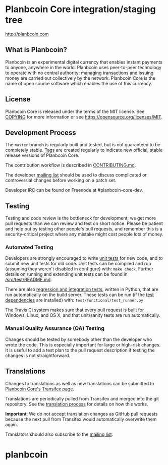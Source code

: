 Planbcoin Core integration/staging tree
=====================================

http://planbcoin.com

What is Planbcoin?
----------------

Planbcoin is an experimental digital currency that enables instant payments to
anyone, anywhere in the world. Planbcoin uses peer-to-peer technology to operate
with no central authority: managing transactions and issuing money are carried
out collectively by the network. Planbcoin Core is the name of open source
software which enables the use of this currency.

License
-------

Planbcoin Core is released under the terms of the MIT license. See [COPYING](COPYING) for more
information or see https://opensource.org/licenses/MIT.

Development Process
-------------------

The `master` branch is regularly built and tested, but is not guaranteed to be
completely stable. [Tags](https://github.com/planbcoin/planbcoin/tags) are created
regularly to indicate new official, stable release versions of Planbcoin Core.

The contribution workflow is described in [CONTRIBUTING.md](CONTRIBUTING.md).

The developer [mailing list](https://lists.linuxfoundation.org/mailman/listinfo/planbcoin-dev)
should be used to discuss complicated or controversial changes before working
on a patch set.

Developer IRC can be found on Freenode at #planbcoin-core-dev.

Testing
-------

Testing and code review is the bottleneck for development; we get more pull
requests than we can review and test on short notice. Please be patient and help out by testing
other people's pull requests, and remember this is a security-critical project where any mistake might cost people
lots of money.

### Automated Testing

Developers are strongly encouraged to write [unit tests](src/test/README.md) for new code, and to
submit new unit tests for old code. Unit tests can be compiled and run
(assuming they weren't disabled in configure) with: `make check`. Further details on running
and extending unit tests can be found in [/src/test/README.md](/src/test/README.md).

There are also [regression and integration tests](/test), written
in Python, that are run automatically on the build server.
These tests can be run (if the [test dependencies](/test) are installed) with: `test/functional/test_runner.py`

The Travis CI system makes sure that every pull request is built for Windows, Linux, and OS X, and that unit/sanity tests are run automatically.

### Manual Quality Assurance (QA) Testing

Changes should be tested by somebody other than the developer who wrote the
code. This is especially important for large or high-risk changes. It is useful
to add a test plan to the pull request description if testing the changes is
not straightforward.

Translations
------------

Changes to translations as well as new translations can be submitted to
[Planbcoin Core's Transifex page](https://www.transifex.com/projects/p/planbcoin/).

Translations are periodically pulled from Transifex and merged into the git repository. See the
[translation process](doc/translation_process.md) for details on how this works.

**Important**: We do not accept translation changes as GitHub pull requests because the next
pull from Transifex would automatically overwrite them again.

Translators should also subscribe to the [mailing list](https://groups.google.com/forum/#!forum/planbcoin-translators).
# planbcoin
